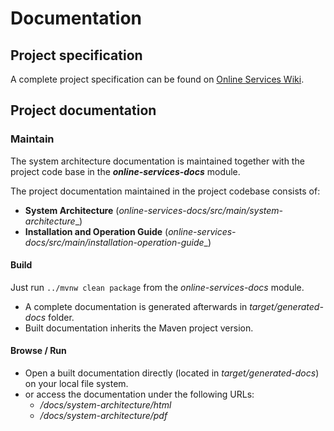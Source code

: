 # Documentation

## Project specification

A complete project specification can be found on [Online Services Wiki](https://alv-ch.atlassian.net/wiki/spaces/OS/overview).

## Project documentation

### Maintain

The system architecture documentation is maintained together with the project code base in the **_online-services-docs_** module.

The project documentation maintained in the project codebase consists of:
* **System Architecture** (_online-services-docs/src/main/system-architecture__)
* **Installation and Operation Guide** (_online-services-docs/src/main/installation-operation-guide__)

#### Build

Just run `../mvnw clean package` from the _online-services-docs_ module.
* A complete documentation is generated afterwards in _target/generated-docs_ folder.
* Built documentation inherits the Maven project version. 

#### Browse / Run

* Open a built documentation directly (located in _target/generated-docs_) on your local file system.
* or access the documentation under the following URLs:
  * _<app-url>/docs/system-architecture/html_
  * _<app-url>/docs/system-architecture/pdf_
